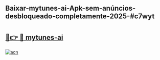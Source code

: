 ## Baixar-mytunes-ai-Apk-sem-anúncios-desbloqueado-completamente-2025-#c7wyt

# <h2><a href="https://ainizakaria.my?title=mytunes-ai&ref=22M">🔗👉 🔴 mytunes-ai</a></h2>

[![acn](https://github.com/user-attachments/assets/0f9c940e-d8b0-45ae-aac7-cd30a18b3e1c)](https://ainizakaria.my?title=mytunes-ai&ref=22M)


